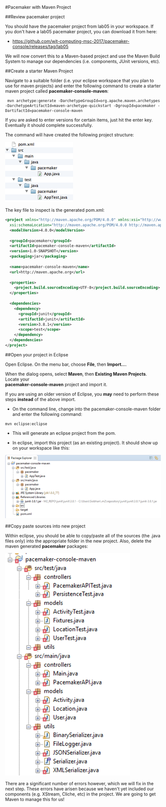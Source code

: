 #Pacemaker with Maven Project


##Review pacemaker project

You should have the pacemaker project from lab05 in your workspace.  If you don't have a lab05 pacemaker project, you can download it from here:  

- <https://github.com/wit-computing-msc-2017/pacemaker-console/releases/tag/lab05>

We will now convert this to a Maven-based project and use the Maven Build System to manage our dependencies (i.e. components, JUnit versions, etc).


##Create a starter Maven Project

Navigate to a suitable folder (i.e. your eclipse workspace that you plan to use for maven projects) and enter the following command to create a starter maven project called **pacemaker-console-maven**:

~~~
 mvn archetype:generate -DarchetypeGroupId=org.apache.maven.archetypes -DarchetypeArtifactId=maven-archetype-quickstart -DgroupId=pacemaker -DartifactId=pacemaker-console-maven
~~~

If you are asked to enter versions for certain items, just hit the enter key.  Eventually it should complete successfully.

The command will have created the following project structure:

![](img/002.png)

The key file to inspect is the generated pom.xml:

~~~xml
<project xmlns="http://maven.apache.org/POM/4.0.0" xmlns:xsi="http://www.w3.org/2001/XMLSchema-instance"
  xsi:schemaLocation="http://maven.apache.org/POM/4.0.0 http://maven.apache.org/xsd/maven-4.0.0.xsd">
  <modelVersion>4.0.0</modelVersion>

  <groupId>pacemaker</groupId>
  <artifactId>pacemaker-console-maven</artifactId>
  <version>1.0-SNAPSHOT</version>
  <packaging>jar</packaging>

  <name>pacemaker-console-maven</name>
  <url>http://maven.apache.org</url>

  <properties>
    <project.build.sourceEncoding>UTF-8</project.build.sourceEncoding>
  </properties>

  <dependencies>
    <dependency>
      <groupId>junit</groupId>
      <artifactId>junit</artifactId>
      <version>3.8.1</version>
      <scope>test</scope>
    </dependency>
  </dependencies>
</project>
~~~

 

##Open your project in Eclipse

Open Eclipse.  On the menu bar, choose **File**, then **Import...**.

When the dialog opens, select **Maven**, then **Existing Maven Projects**.  Locate your  
**pacemaker-console-maven** project and import it.  

If you are using an older version of Eclipse, you **may** need to perform these steps **instead** of the above import.

- On the command line, change into the pacemaker-console-maven folder and enter the following command:

~~~
mvn eclipse:eclipse
~~~

- This will generate an eclipse project from the pom.

- In eclipse, import this project (as an existing project). It should show up on your workspace like this:

![](img/003.png)


##Copy paste sources into new project

Within eclipse, you should be able to copy/paste all of the sources (the .java files only) into the appropriate folder in the new project. Also, delete the maven generated **pacemaker** packages:

![](img/004.png)

There are a significant number of errors however, which we will fix in the next step.  These errors have arisen because we haven't yet included our components (e.g. XStream, Cliche, etc) in the project. We are going to get Maven to manage this for us!



